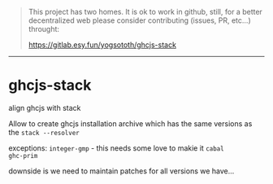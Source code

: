 > This project has two homes.
> It is ok to work in github, still, for a better decentralized web
> please consider contributing (issues, PR, etc...) throught:
>
> https://gitlab.esy.fun/yogsototh/ghcjs-stack

---


# ghcjs-stack
align ghcjs with stack


Allow to create ghcjs installation archive which has the same versions as the `stack --resolver`

exceptions:
`integer-gmp` - this needs some love to makie it 
`cabal`  
`ghc-prim`

downside is we need to maintain patches for all versions we have...
